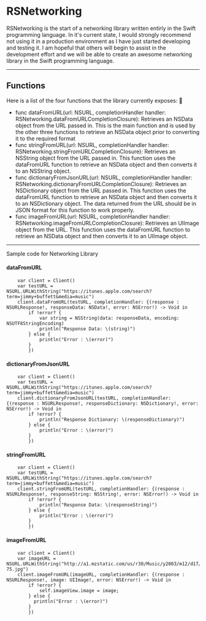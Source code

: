 RSNetworking
=====================
RSNetworking is the start of a networking library written entirly in the Swift programming language.  In it's current state, I would strongly recommend not using it in a production environment as I have just started developing and testing it.  I am hopeful that others will begin to assist in the development effort and we will be able to create an awesome networking library in the Swift programming language.

------------

## Functions

Here is a list of the four functions that the library currently exposes:
	
* func dataFromURL(url: NSURL, completionHandler handler: RSNetworking.dataFromURLCompletionClosure):  Retrieves an NSData object from the URL passed in.  This is the main function and is used by the other three functions to retrieve an NSData object prior to converting it to the required format
* func stringFromURL(url: NSURL, completionHandler handler:  RSNetworking.stringFromURLCompletionClosure):  Retrieves an NSString object from the URL passed in.  This function uses the dataFromURL function to retrieve an NSData object and then converts it to an NSString object.
*	func dictionaryFromJsonURL(url: NSURL, completionHandler handler:  RSNetworking.dictionaryFromURLCompletionClosure):  Retrieves an NSDictionary object from the URL passed in.  This function uses the dataFromURL function to retrieve an NSData object and then converts it to an NSDictionary object.  The data returned from the URL should be in JSON format for this function to work properly.
*	func imageFromURL(url: NSURL, completionHandler handler:  RSNetworking.imageFromURLCompletionClosure):  Retrieves an UIImage object from the URL.  This function uses the dataFromURL function to retrieve an NSData object and then converts it to an UIImage object.

-------------


Sample code for Networking Library

#### dataFromURL
        var client = Client()
        var testURL = NSURL.URLWithString("https://itunes.apple.com/search?term=jimmy+buffett&media=music")
        client.dataFromURL(testURL, completionHandler: {(response : NSURLResponse!, responseData: NSData!, error: NSError!) -> Void in
            if !error? {
            	var string = NSString(data: responseData, encoding: NSUTF8StringEncoding)
            	println("Response Data: \(string)")
            } else {
                println("Error : \(error)")
            }
            }) 
        
#### dictionaryFromJsonURL
        var client = Client()
        var testURL = NSURL.URLWithString("https://itunes.apple.com/search?term=jimmy+buffett&media=music")
        client.dictionaryFromJsonURL(testURL, completionHandler: {(response : NSURLResponse!, responseDictionary: NSDictionary!, error: NSError!) -> Void in
            if !error? {
                println("Response Dictionary: \(responseDictionary)")
            } else {
                println("Error : \(error)")
            }
            })

#### stringFromURL       
        var client = Client()
        var testURL = NSURL.URLWithString("https://itunes.apple.com/search?term=jimmy+buffett&media=music")
        client.stringFromURL(testURL, completionHandler: {(response : NSURLResponse!, responseString: NSString!, error: NSError!) -> Void in
            if !error? {
            	println("Response Data: \(responseString)")
            } else {
                println("Error : \(error)")
            }
            })
 
#### imageFromURL           
        var client = Client()    
        var imageURL = NSURL.URLWithString("http://a1.mzstatic.com/us/r30/Music/y2003/m12/d17/h16/s05.whogqrwc.100x100-75.jpg")
        client.imageFromURL(imageURL, completionHandler: {(response : NSURLResponse!, image: UIImage!, error: NSError!) -> Void in
            if !error? {
            	self.imageView.image = image;
            } else {
              println("Error : \(error)")
            }
            })
